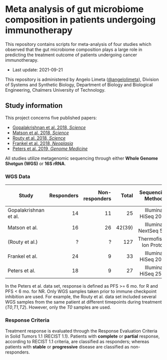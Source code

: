 # Meta analysis of gut microbiome composition in patients undergoing immunotherapy

This repository contains scripts for meta-analysis of four studies which observed that the gut microbiome composition plays a large role in predicting the treatment outcome of patients undergoing cancer immunotherapy.

* Last update: 2021-09-21

This repository is administered by Angelo Limeta ([@angelolimeta](https://github.com/angelolimeta)), Division of Systems and Synthetic Biology, Department of Biology and Biological Engineering, Chalmers University of Technology.

## Study information
This project concerns five published papers:
* [Gopalakrishnan et al. 2018, _Science_](http://science.sciencemag.org/content/359/6371/97)
* [Matson et al. 2018, _Science_](http://science.sciencemag.org/content/359/6371/104)
* [Routy et al. 2018, _Science_](http://science.sciencemag.org/content/359/6371/91)
* [Frankel et al. 2018, _Neoplasia_](https://www.sciencedirect.com/science/article/pii/S1476558617302385)
* [Peters et al. 2019, _Genome Medicine_](https://genomemedicine.biomedcentral.com/articles/10.1186/s13073-019-0672-4)

All studies utilize metagenomic sequencing through either **Whole Genome Shotgun (WGS)** or **16S rRNA**.

### WGS Data

| Study                 | Responders | Non-responders | Total | Sequencing Method       | Database | ID         | Usage in meta analysis |
|-----------------------|-----------:|---------------:|------:|:-----------------------:|----------|:----------:|:------------------:|
| Gopalakrishnan et al. |         14 |             11 |    25 |   Illumina HiSeq 2000   | ENA      | PRJEB22893 | Discovery |
| Matson et al.         |         16 |             26 | 42(39)|  Illumina NextSeq 500   | SRA      |PRJNA399742 | Discovery |
| (Routy et al.)        |          ? |              ? |   127 | Thermofisher Ion Proton | ENA      | PRJEB22863 | Not used |
| Frankel et al.        |         24 |              9 |    33 |   Illumina HiSeq 2000   | SRA      |PRJNA397906 | Discovery |
| Peters et al.        |         18 |              9 |    27 |   Illumina HiSeq 2500   | SRA      |PRJNA397906 | Validation |

In the Peters et al. data set, response is defined as PFS >= 6 mo. for R and PFS < 6 mo. for NR. 
Only WGS samples taken prior to immune checkpoint inhibition are used. For example, the Routy et al. data set included several WGS samples from the same patient at different timepoints during treatment (*T0*,*T1*,*T2*). However, only the *T0* samples are used.

### Response Criteria

Treatment response is evaluated through the Response Evaluation Criteria in Solid Tumors 1.1 (RECIST 1.1). Patients with **complete** or **partial** response, according to RECIST 1.1 criteria, are classified as responders; whereas patients with **stable** or **progressive** disease are classified as non-responders.

